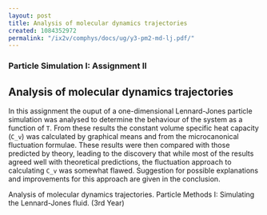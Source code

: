 ```yaml
---
layout: post
title: Analysis of molecular dynamics trajectories
created: 1084352972
permalink: "/ix2v/comphys/docs/ug/y3-pm2-md-lj.pdf/"
---
```

### Particle Simulation I: Assignment II
## Analysis of molecular dynamics trajectories
In this assignment the ouput of a one-dimensional
Lennard-Jones particle simulation was analysed to
determine the behaviour of the system as a function of
`T`. From these results the constant volume specific
heat capacity (`C_v`) was calculated by graphical means
and from the microcanonical fluctuation formulae.
These results were then compared with those
predicted by theory, leading to the discovery that while
most of the results agreed well with theoretical
predictions, the fluctuation approach to calculating `C_v`
was somewhat flawed. Suggestion for possible
explanations and improvements for this approach are
given in the conclusion.

Analysis of molecular dynamics trajectories.  Particle Methods I: Simulating the Lennard-Jones fluid. (3rd Year)
